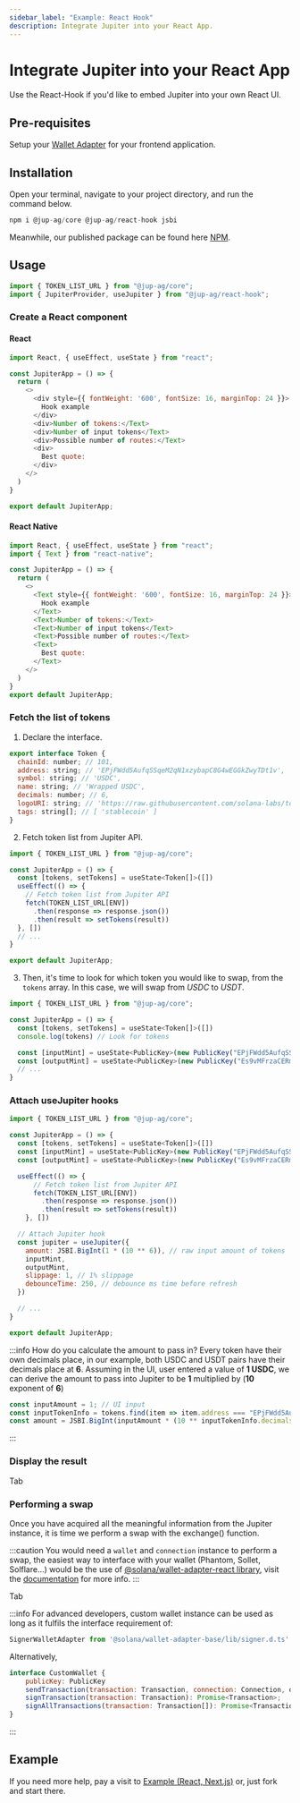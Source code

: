 ```yaml
---
sidebar_label: "Example: React Hook"
description: Integrate Jupiter into your React App.
---
```

# Integrate Jupiter into your React App

Use the React-Hook if you'd like to embed Jupiter into your own React UI.

## Pre-requisites

Setup your [Wallet Adapter](https://github.com/solana-labs/wallet-adapter/blob/master/APP.md) for your frontend application.

## Installation

Open your terminal, navigate to your project directory, and run the command below.

```js
npm i @jup-ag/core @jup-ag/react-hook jsbi
```

Meanwhile, our published package can be found here [NPM](https://www.npmjs.com/package/@jup-ag/react-hook).

## Usage

```js
import { TOKEN_LIST_URL } from "@jup-ag/core";
import { JupiterProvider, useJupiter } from "@jup-ag/react-hook";
```

### Create a React component

#### React

```js
import React, { useEffect, useState } from "react";

const JupiterApp = () => {
  return (
    <>
      <div style={{ fontWeight: '600', fontSize: 16, marginTop: 24 }}>
        Hook example
      </div>
      <div>Number of tokens:</Text>
      <div>Number of input tokens</Text>
      <div>Possible number of routes:</Text>
      <div>
        Best quote:
      </div>
    </>
  )
}

export default JupiterApp;
```

#### React Native

```js
import React, { useEffect, useState } from "react";
import { Text } from "react-native";

const JupiterApp = () => {
  return (
    <>
      <Text style={{ fontWeight: '600', fontSize: 16, marginTop: 24 }}>
        Hook example
      </Text>
      <Text>Number of tokens:</Text>
      <Text>Number of input tokens</Text>
      <Text>Possible number of routes:</Text>
      <Text>
        Best quote:
      </Text>
    </>
  )
}
export default JupiterApp;
```

### Fetch the list of tokens

1. Declare the interface.

```js
export interface Token {
  chainId: number; // 101,
  address: string; // 'EPjFWdd5AufqSSqeM2qN1xzybapC8G4wEGGkZwyTDt1v',
  symbol: string; // 'USDC',
  name: string; // 'Wrapped USDC',
  decimals: number; // 6,
  logoURI: string; // 'https://raw.githubusercontent.com/solana-labs/token-list/main/assets/mainnet/BXXkv6z8ykpG1yuvUDPgh732wzVHB69RnB9YgSYh3itW/logo.png',
  tags: string[]; // [ 'stablecoin' ]
}
```

2.  Fetch token list from Jupiter API.

```js
import { TOKEN_LIST_URL } from "@jup-ag/core";

const JupiterApp = () => {
  const [tokens, setTokens] = useState<Token[]>([])
  useEffect(() => {
    // Fetch token list from Jupiter API
    fetch(TOKEN_LIST_URL[ENV])
      .then(response => response.json())
      .then(result => setTokens(result))
  }, [])
  // ...
}

export default JupiterApp;
```

3. Then, it's time to look for which token you would like to swap, from the `tokens` array.  In this case, we will swap from *USDC* to *USDT*.

```js
import { TOKEN_LIST_URL } from "@jup-ag/core";

const JupiterApp = () => {
  const [tokens, setTokens] = useState<Token[]>([])
  console.log(tokens) // Look for tokens

  const [inputMint] = useState<PublicKey>(new PublicKey("EPjFWdd5AufqSSqeM2qN1xzybapC8G4wEGGkZwyTDt1v"))
  const [outputMint] = useState<PublicKey>(new PublicKey("Es9vMFrzaCERmJfrF4H2FYD4KCoNkY11McCe8BenwNYB"))
  // ...
}
```

### Attach useJupiter hooks

```js
import { TOKEN_LIST_URL } from "@jup-ag/core";

const JupiterApp = () => {
  const [tokens, setTokens] = useState<Token[]>([])
  const [inputMint] = useState<PublicKey>(new PublicKey("EPjFWdd5AufqSSqeM2qN1xzybapC8G4wEGGkZwyTDt1v"))
  const [outputMint] = useState<PublicKey>(new PublicKey("Es9vMFrzaCERmJfrF4H2FYD4KCoNkY11McCe8BenwNYB"))

  useEffect(() => {
      // Fetch token list from Jupiter API
      fetch(TOKEN_LIST_URL[ENV])
        .then(response => response.json())
        .then(result => setTokens(result))
    }, [])

  // Attach Jupiter hook
  const jupiter = useJupiter({
    amount: JSBI.BigInt(1 * (10 ** 6)), // raw input amount of tokens
    inputMint,
    outputMint,
    slippage: 1, // 1% slippage
    debounceTime: 250, // debounce ms time before refresh
  })

  // ...
}

export default JupiterApp;
```

:::info How do you calculate the amount to pass in?
Every token have their own decimals place, in our example, both USDC and USDT pairs have their decimals place at **6**.
Assuming in the UI, user entered a value of **1 USDC**, we can derive the amount to pass into Jupiter to be **1** multiplied by (**10** exponent of **6**)

```js
const inputAmount = 1; // UI input
const inputTokenInfo = tokens.find(item => item.address === "EPjFWdd5AufqSSqeM2qN1xzybapC8G4wEGGkZwyTDt1v") // Token info
const amount = JSBI.BigInt(inputAmount * (10 ** inputTokenInfo.decimals)) // Amount to send to Jupiter
```
:::

### Display the result

Tab

### Performing a swap

Once you have acquired all the meaningful information from the Jupiter instance, it is time we perform a swap with the exchange() function.

:::caution
You would need a `wallet` and `connection` instance to perform a swap, the easiest way to interface with your wallet (Phantom, Sollet, Solflare...) would be the use of [@solana/wallet-adapter-react library](https://github.com/solana-labs/wallet-adapter), visit the [documentation](https://github.com/solana-labs/wallet-adapter/blob/master/APP.md) for more info.
:::

Tab

:::info For advanced developers, custom wallet instance can be used as long as it fulfils the interface requirement of:
```js
SignerWalletAdapter from '@solana/wallet-adapter-base/lib/signer.d.ts'
```
Alternatively,
```js
interface CustomWallet {
    publicKey: PublicKey
    sendTransaction(transaction: Transaction, connection: Connection, options?: SendTransactionOptions): Promise<TransactionSignature>;
    signTransaction(transaction: Transaction): Promise<Transaction>;
    signAllTransactions(transaction: Transaction[]): Promise<Transaction[]>;
}
```
:::

## Example

If you need more help, pay a visit to [Example (React, Next.js)](https://github.com/jup-ag/jupiter-nextjs-example) or, just fork and start there.